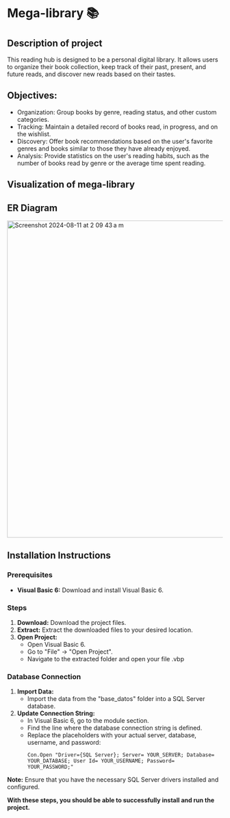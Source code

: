# Mega-library 📚

## Description of project
This reading hub is designed to be a personal digital library. It allows users to organize their book collection, keep track of their past, present, and future reads, and discover new reads based on their tastes.

## Objectives:

- Organization: Group books by genre, reading status, and other custom categories.
- Tracking: Maintain a detailed record of books read, in progress, and on the wishlist.
- Discovery: Offer book recommendations based on the user's favorite genres and books similar to those they have already enjoyed.
- Analysis: Provide statistics on the user's reading habits, such as the number of books read by genre or the average time spent reading.

## Visualization of mega-library

## ER Diagram

<img width="741" alt="Screenshot 2024-08-11 at 2 09 43 a m" src="https://github.com/user-attachments/assets/bc6bf22f-00e1-4614-b166-9ff7445866d5">

## Installation Instructions

### Prerequisites
* **Visual Basic 6:** Download and install Visual Basic 6.

### Steps
1. **Download:** Download the project files.
2. **Extract:** Extract the downloaded files to your desired location.
3. **Open Project:**
   * Open Visual Basic 6.
   * Go to "File" -> "Open Project".
   * Navigate to the extracted folder and open your file .vbp

### Database Connection
1. **Import Data:**
   * Import the data from the "base_datos" folder into a SQL Server database.
2. **Update Connection String:**
   * In Visual Basic 6, go to the module section.
   * Find the line where the database connection string is defined.
   * Replace the placeholders with your actual server, database, username, and password:
     ```vbnet
     Con.Open "Driver={SQL Server}; Server= YOUR_SERVER; Database= YOUR_DATABASE; User Id= YOUR_USERNAME; Password= YOUR_PASSWORD;"
     ```

**Note:** Ensure that you have the necessary SQL Server drivers installed and configured.

**With these steps, you should be able to successfully install and run the project.**




